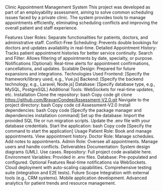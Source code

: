 Clinic Appointment Management System
This project was developed as part of an employability assessment, aiming to solve common scheduling issues faced by a private clinic. The system provides tools to manage appointments efficiently, eliminating scheduling conflicts and improving the overall patient and staff experience.

Features
User Roles: Separate functionalities for patients, doctors, and administrative staff.
Conflict-Free Scheduling: Prevents double bookings for doctors and updates availability in real-time.
Detailed Appointment History: Tracks patient appointment histories for better service continuity.
Search and Filter: Allows filtering of appointments by date, specialty, or purpose.
Notifications (Optional): Real-time alerts for appointment confirmations, cancellations, and updates.
Scalable Design: Prepared for future expansions and integrations.
Technologies Used
Frontend: [Specify the framework/library used, e.g., Vue.js]
Backend: [Specify the backend technology, e.g., Laravel, Node.js]
Database: [Specify database type, e.g., MySQL, PostgreSQL]
Additional Tools: WebSockets for real-time updates, etc.
Installation
Clone the repository:
bash
Copy code
git clone https://github.com/BrayanCondee/Assessment-V2.0.git
Navigate to the project directory:
bash
Copy code
cd Assessment-V2.0
Install dependencies:
bash
Copy code
[Specify the package manager and dependencies installation command]
Set up the database:
Import the provided SQL file or run migration scripts.
Update the .env file with your database credentials.
Start the application:
bash
Copy code
[Specify the command to start the application]
Usage
Patient Role:
Book and manage appointments.
View appointment history.
Doctor Role:
Manage schedules.
Add notes to appointments.
Admin Role:
Oversee all appointments.
Manage users and handle conflicts.
Deliverables
Documentation:
System design diagrams (UML).
Use cases.
Repository: Full project code available here.
Environment Variables: Provided in .env files.
Database: Pre-populated and configured.
Optional Features
Real-time notifications via WebSockets.
Cloud deployment with auto-scaling capabilities.
Comprehensive testing suite (integration and E2E tests).
Future Scope
Integration with external tools (e.g., CRM systems).
Mobile application development.
Advanced analytics for patient trends and resource management.
